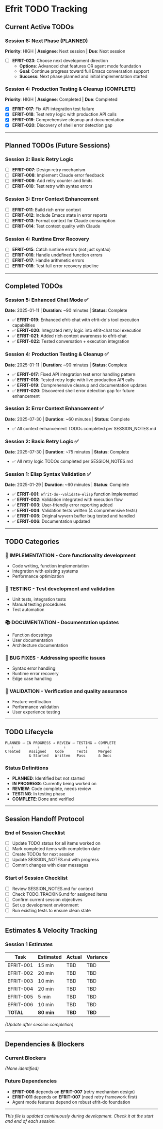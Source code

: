 # Efrit TODO Tracking

## Current Active TODOs

### Session 6: Next Phase (PLANNED)
**Priority**: HIGH | **Assignee**: Next session | **Due**: Next session

- [ ] **EFRIT-023**: Choose next development direction
  - **Options**: Advanced chat features OR agent mode foundation
  - **Goal**: Continue progress toward full Emacs conversation support  
  - **Success**: Next phase planned and initial implementation started

### Session 4: Production Testing & Cleanup (COMPLETE)
**Priority**: HIGH | **Assignee**: Completed | **Due**: Completed

- [x] **EFRIT-017**: Fix API integration test failure
- [x] **EFRIT-018**: Test retry logic with production API calls  
- [x] **EFRIT-019**: Comprehensive cleanup and documentation
- [x] **EFRIT-020**: Discovery of shell error detection gap

---

## Planned TODOs (Future Sessions)

### Session 2: Basic Retry Logic
- [ ] **EFRIT-007**: Design retry mechanism
- [ ] **EFRIT-008**: Implement Claude error feedback  
- [ ] **EFRIT-009**: Add retry counter and limits
- [ ] **EFRIT-010**: Test retry with syntax errors

### Session 3: Error Context Enhancement  
- [ ] **EFRIT-011**: Build rich error context
- [ ] **EFRIT-012**: Include Emacs state in error reports
- [ ] **EFRIT-013**: Format context for Claude consumption  
- [ ] **EFRIT-014**: Test context quality with Claude

### Session 4: Runtime Error Recovery
- [ ] **EFRIT-015**: Catch runtime errors (not just syntax)
- [ ] **EFRIT-016**: Handle undefined function errors
- [ ] **EFRIT-017**: Handle arithmetic errors  
- [ ] **EFRIT-018**: Test full error recovery pipeline

---

## Completed TODOs

### Session 5: Enhanced Chat Mode ✅
**Date**: 2025-01-11 | **Duration**: ~90 minutes | **Status**: Complete
- ✅ **EFRIT-019**: Enhanced efrit-chat with efrit-do's tool execution capabilities
- ✅ **EFRIT-020**: Integrated retry logic into efrit-chat tool execution
- ✅ **EFRIT-021**: Added rich context awareness to efrit-chat
- ✅ **EFRIT-022**: Tested conversation + execution integration

### Session 4: Production Testing & Cleanup ✅ 
**Date**: 2025-01-11 | **Duration**: ~90 minutes | **Status**: Complete
- ✅ **EFRIT-017**: Fixed API integration test error handling pattern
- ✅ **EFRIT-018**: Tested retry logic with live production API calls 
- ✅ **EFRIT-019**: Comprehensive cleanup and documentation updates
- ✅ **EFRIT-020**: Discovered shell error detection gap for future enhancement

### Session 3: Error Context Enhancement ✅
**Date**: 2025-07-30 | **Duration**: ~60 minutes | **Status**: Complete  
- ✅ All context enhancement TODOs completed per SESSION_NOTES.md

### Session 2: Basic Retry Logic ✅
**Date**: 2025-07-30 | **Duration**: ~75 minutes | **Status**: Complete
- ✅ All retry logic TODOs completed per SESSION_NOTES.md

### Session 1: Elisp Syntax Validation ✅
**Date**: 2025-01-29 | **Duration**: ~60 minutes | **Status**: Complete
- ✅ **EFRIT-001**: `efrit-do--validate-elisp` function implemented
- ✅ **EFRIT-002**: Validation integrated with execution flow
- ✅ **EFRIT-003**: User-friendly error reporting added  
- ✅ **EFRIT-004**: Validation tests written (4 comprehensive tests)
- ✅ **EFRIT-005**: Original wyvern buffer bug tested and handled
- ✅ **EFRIT-006**: Documentation updated

---

## TODO Categories

### 🔧 **IMPLEMENTATION** - Core functionality development
- Code writing, function implementation
- Integration with existing systems
- Performance optimization

### 🧪 **TESTING** - Test development and validation  
- Unit tests, integration tests
- Manual testing procedures
- Test automation

### 📚 **DOCUMENTATION** - Documentation updates
- Function docstrings
- User documentation  
- Architecture documentation

### 🐛 **BUG FIXES** - Addressing specific issues
- Syntax error handling
- Runtime error recovery
- Edge case handling

### 🎯 **VALIDATION** - Verification and quality assurance
- Feature verification
- Performance validation
- User experience testing

---

## TODO Lifecycle

```
PLANNED → IN PROGRESS → REVIEW → TESTING → COMPLETE
   ↓           ↓           ↓         ↓         ↓
Created    Assigned    Code      Tests     Merged
           & Started   Written   Pass      & Docs
```

### Status Definitions
- **PLANNED**: Identified but not started
- **IN PROGRESS**: Currently being worked on  
- **REVIEW**: Code complete, needs review
- **TESTING**: In testing phase
- **COMPLETE**: Done and verified

---

## Session Handoff Protocol

### End of Session Checklist
- [ ] Update TODO status for all items worked on
- [ ] Mark completed items with completion date
- [ ] Create TODOs for next session  
- [ ] Update SESSION_NOTES.md with progress
- [ ] Commit changes with clear messages

### Start of Session Checklist  
- [ ] Review SESSION_NOTES.md for context
- [ ] Check TODO_TRACKING.md for assigned items
- [ ] Confirm current session objectives
- [ ] Set up development environment
- [ ] Run existing tests to ensure clean state

---

## Estimates & Velocity Tracking

### Session 1 Estimates
| Task | Estimated | Actual | Variance |
|------|-----------|--------|----------|
| EFRIT-001 | 15 min | TBD | TBD |
| EFRIT-002 | 20 min | TBD | TBD |  
| EFRIT-003 | 10 min | TBD | TBD |
| EFRIT-004 | 20 min | TBD | TBD |
| EFRIT-005 | 5 min | TBD | TBD |
| EFRIT-006 | 10 min | TBD | TBD |
| **TOTAL** | **80 min** | **TBD** | **TBD** |

*(Update after session completion)*

---

## Dependencies & Blockers

### Current Blockers  
*(None identified)*

### Future Dependencies
- **EFRIT-008** depends on **EFRIT-007** (retry mechanism design)
- **EFRIT-011** depends on **EFRIT-007** (need retry framework first)
- Agent mode features depend on robust efrit-do foundation

---

*This file is updated continuously during development. Check it at the start and end of each session.*
